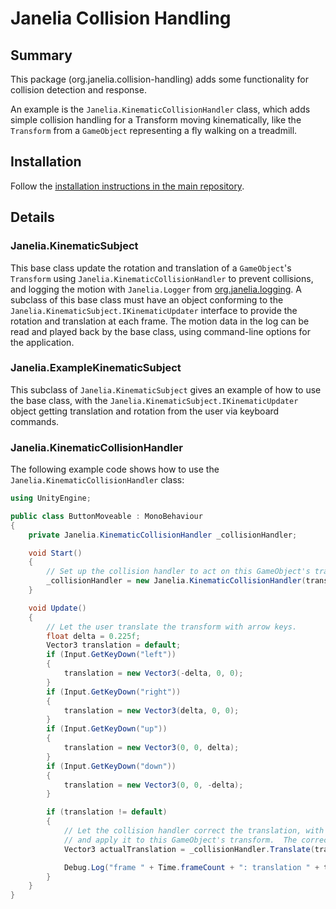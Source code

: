 # Janelia Collision Handling

## Summary

This package (org.janelia.collision-handling) adds some functionality for collision detection and response.

An example is the `Janelia.KinematicCollisionHandler` class, which adds simple collision handling for a Transform moving kinematically, like the `Transform` from a `GameObject` representing a fly walking on a treadmill.  

## Installation

Follow the [installation instructions in the main repository](https://github.com/JaneliaSciComp/janelia-unity-toolkit/blob/master/README.md#installation).

## Details

### Janelia.KinematicSubject

This base class update the rotation and translation of a `GameObject`'s `Transform` using `Janelia.KinematicCollisionHandler` to prevent collisions, and logging the motion with `Janelia.Logger` from [org.janelia.logging](https://github.com/JaneliaSciComp/janelia-unity-toolkit/tree/master/org.janelia.logging).  A subclass of this base class must have an object conforming to the `Janelia.KinematicSubject.IKinematicUpdater` interface to provide the rotation and translation at each frame.  The motion data in the log can be read and played back by the base class, using command-line options for the application.

### Janelia.ExampleKinematicSubject

This subclass of `Janelia.KinematicSubject` gives an example of how to use the base class, with the `Janelia.KinematicSubject.IKinematicUpdater` object getting translation and rotation from the user via keyboard commands.

### Janelia.KinematicCollisionHandler

The following example code shows how to use the  `Janelia.KinematicCollisionHandler` class:

```csharp
using UnityEngine;

public class ButtonMoveable : MonoBehaviour
{
    private Janelia.KinematicCollisionHandler _collisionHandler;

    void Start()
    {
        // Set up the collision handler to act on this GameObject's transform.
        _collisionHandler = new Janelia.KinematicCollisionHandler(transform);
    }

    void Update()
    {
        // Let the user translate the transform with arrow keys.
        float delta = 0.225f;
        Vector3 translation = default;
        if (Input.GetKeyDown("left"))
        {
            translation = new Vector3(-delta, 0, 0);
        }
        if (Input.GetKeyDown("right"))
        {
            translation = new Vector3(delta, 0, 0);
        }
        if (Input.GetKeyDown("up"))
        {
            translation = new Vector3(0, 0, delta);
        }
        if (Input.GetKeyDown("down"))
        {
            translation = new Vector3(0, 0, -delta);
        }

        if (translation != default)
        {
            // Let the collision handler correct the translation, with approximated sliding contact,
            // and apply it to this GameObject's transform.  The corrected translation is returned.
            Vector3 actualTranslation = _collisionHandler.Translate(translation);

            Debug.Log("frame " + Time.frameCount + ": translation " + translation + " becomes " + actualTranslation);
        }
    }
}
```
